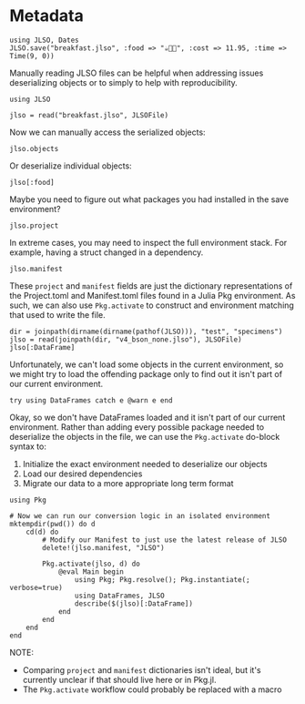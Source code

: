 # Metadata

```@setup metadata-example
using JLSO, Dates
JLSO.save("breakfast.jlso", :food => "☕️🥓🍳", :cost => 11.95, :time => Time(9, 0))
```

Manually reading JLSO files can be helpful when addressing issues deserializing objects or to simply to help with reproducibility.

```@example metadata-example
using JLSO

jlso = read("breakfast.jlso", JLSOFile)
```

Now we can manually access the serialized objects:
```@example metadata-example
jlso.objects
```

Or deserialize individual objects:
```@example metadata-example
jlso[:food]
```

Maybe you need to figure out what packages you had installed in the save environment?
```@example metadata-example
jlso.project
```

In extreme cases, you may need to inspect the full environment stack.
For example, having a struct changed in a dependency.
```@example metadata-example
jlso.manifest
```

These `project` and `manifest` fields are just the dictionary representations of the Project.toml and Manifest.toml files found in a Julia Pkg environment.
As such, we can also use `Pkg.activate` to construct and environment matching that used to write the file.
```@example metadata-example
dir = joinpath(dirname(dirname(pathof(JLSO))), "test", "specimens")
jlso = read(joinpath(dir, "v4_bson_none.jlso"), JLSOFile)
jlso[:DataFrame]
```

Unfortunately, we can't load some objects in the current environment, so we might try to load the offending package only to find out it isn't part of our current environment.
```@example metadata-example
try using DataFrames catch e @warn e end
```

Okay, so we don't have DataFrames loaded and it isn't part of our current environment.
Rather than adding every possible package needed to deserialize the objects in the file, we can use the `Pkg.activate` do-block syntax to:

1. Initialize the exact environment needed to deserialize our objects
2. Load our desired dependencies
3. Migrate our data to a more appropriate long term format

```@example metadata-example
using Pkg

# Now we can run our conversion logic in an isolated environment
mktempdir(pwd()) do d
    cd(d) do
        # Modify our Manifest to just use the latest release of JLSO
        delete!(jlso.manifest, "JLSO")

        Pkg.activate(jlso, d) do
            @eval Main begin
                using Pkg; Pkg.resolve(); Pkg.instantiate(; verbose=true)
                using DataFrames, JLSO
                describe($(jlso)[:DataFrame])
            end
        end
    end
end
```


NOTE:
- Comparing `project` and `manifest` dictionaries isn't ideal, but it's currently unclear if that should live here or in Pkg.jl.
- The `Pkg.activate` workflow could probably be replaced with a macro
